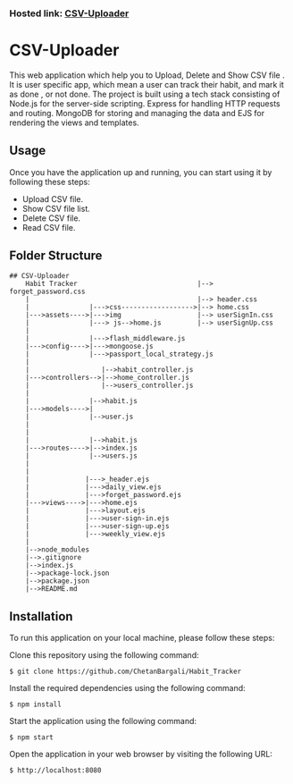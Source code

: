 ### Hosted link: [CSV-Uploader](https://csv-uploader-lb23.onrender.com)

# CSV-Uploader

This web application which help you to Upload, Delete and Show CSV file . 
It is user specific app, which mean a user can track their habit, and mark it as done , or not done. 
The project is built using a tech stack consisting of Node.js for the server-side scripting.
Express for handling HTTP requests and routing.
MongoDB for storing and managing the data and EJS for rendering the views and templates.


## Usage
Once you have the application up and running, you can start using it by following these steps:
* Upload CSV file.
* Show CSV file list.
* Delete CSV file.
* Read CSV file.

## Folder Structure
```
## CSV-Uploader
    Habit Tracker                              |--> forget_password.css            
    |                                          |--> header.css
    |               |--->css------------------>|--> home.css
    |--->assets---->|--->img                   |--> userSignIn.css
    |               |---> js-->home.js         |--> userSignUp.css
    |
    |               |--->flash_middleware.js
    |--->config---->|--->mongoose.js
    |               |--->passport_local_strategy.js
    |
    |                  |-->habit_controller.js
    |--->controllers-->|-->home_controller.js
    |                  |-->users_controller.js
    |
    |               |-->habit.js
    |--->models---->|
    |               |-->user.js
    |
    |              
    |               |-->habit.js
    |--->routes---->|-->index.js
    |               |-->users.js
    |
    |              
    |              |--->_header.ejs
    |              |--->daily_view.ejs
    |              |--->forget_password.ejs
    |--->views---->|--->home.ejs
    |              |--->layout.ejs
    |              |--->user-sign-in.ejs
    |              |--->user-sign-up.ejs
    |              |--->weekly_view.ejs
    |
    |-->node_modules
    |-->.gitignore
    |-->index.js
    |-->package-lock.json
    |-->package.json
    |-->README.md
```


## Installation
To run this application on your local machine, please follow these steps:

Clone this repository using the following command:
```
$ git clone https://github.com/ChetanBargali/Habit_Tracker
```
Install the required dependencies using the following command:
```
$ npm install 
```
Start the application using the following command:
```
$ npm start 
```
Open the application in your web browser by visiting the following URL:
```
$ http://localhost:8080 
```

